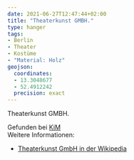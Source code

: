```yaml
---
date: 2021-06-27T12:47:44+02:00
title: "Theaterkunst GMBH."
type: hanger
tags:
- Berlin
- Theater
- Kostüme
- "Material: Holz"
geojson:
  coordinates:
  - 13.3048677
  - 52.4912242
  precision: exact
---
```


Theaterkunst GMBH.

<div class="source">Gefunden bei <a href="https://www.neue-arbeit-brockensammlung.de/geschaefte/zweigstelle-kim/">KiM</a></div>

<div class="notes">
Weitere Informationen:
<ul>
<li><a href="https://de.wikipedia.org/wiki/Theaterkunst">Theaterkunst GmbH in der Wikipedia</a></li>
</ul>
</div>
